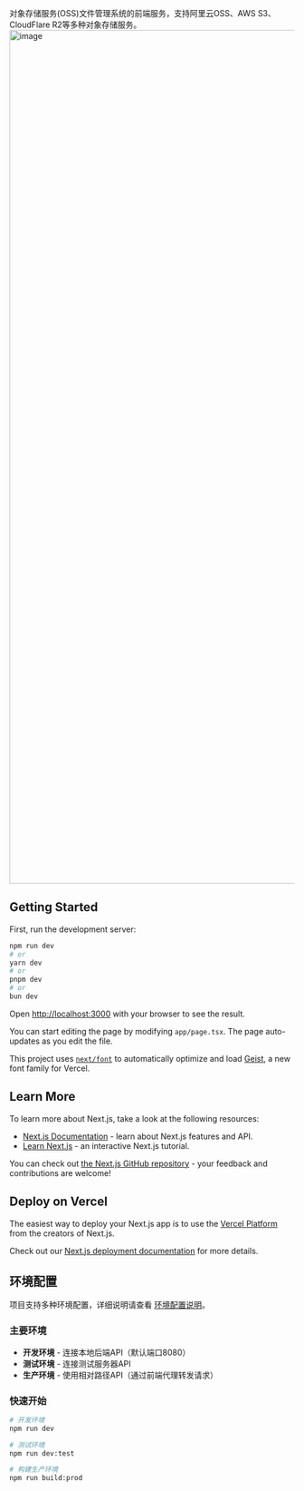 对象存储服务(OSS)文件管理系统的前端服务，支持阿里云OSS、AWS S3、CloudFlare R2等多种对象存储服务。
<img width="1505" alt="image" src="https://github.com/user-attachments/assets/e8ee8093-c02e-4f38-babd-b042e25c6c15" />

## Getting Started

First, run the development server:

```bash
npm run dev
# or
yarn dev
# or
pnpm dev
# or
bun dev
```

Open [http://localhost:3000](http://localhost:3000) with your browser to see the result.

You can start editing the page by modifying `app/page.tsx`. The page auto-updates as you edit the file.

This project uses [`next/font`](https://nextjs.org/docs/app/building-your-application/optimizing/fonts) to automatically optimize and load [Geist](https://vercel.com/font), a new font family for Vercel.

## Learn More

To learn more about Next.js, take a look at the following resources:

- [Next.js Documentation](https://nextjs.org/docs) - learn about Next.js features and API.
- [Learn Next.js](https://nextjs.org/learn) - an interactive Next.js tutorial.

You can check out [the Next.js GitHub repository](https://github.com/vercel/next.js) - your feedback and contributions are welcome!

## Deploy on Vercel

The easiest way to deploy your Next.js app is to use the [Vercel Platform](https://vercel.com/new?utm_medium=default-template&filter=next.js&utm_source=create-next-app&utm_campaign=create-next-app-readme) from the creators of Next.js.

Check out our [Next.js deployment documentation](https://nextjs.org/docs/app/building-your-application/deploying) for more details.

## 环境配置

项目支持多种环境配置，详细说明请查看 [环境配置说明](./docs/环境配置说明.md)。

### 主要环境

- **开发环境** - 连接本地后端API（默认端口8080）
- **测试环境** - 连接测试服务器API
- **生产环境** - 使用相对路径API（通过前端代理转发请求）

### 快速开始

```bash
# 开发环境
npm run dev

# 测试环境
npm run dev:test

# 构建生产环境
npm run build:prod
```
